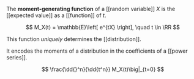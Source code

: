 The **moment-generating function** of a [[random variable]] $X$ is the [[expected value]] as a [[function]] of $t$.

$$
M_X(t) = \mathbb{E}\left[ e^{tX} \right], \quad t \in \RR
$$

This function _uniquely_ determines the [[distribution]].

It encodes the moments of a distribution in the coefficients of a [[power series]].

$$
\frac{\dd{}^n}{\dd{t^n}} M_X(t)\big|_{t=0}
$$